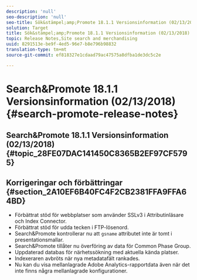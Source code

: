 ```yaml
---
description: 'null'
seo-description: 'null'
seo-title: Sök&stämpel;amp;Promote 18.1.1 Versionsinformation (02/13/2018)
solution: Target
title: Sök&stämpel;amp;Promote 18.1.1 Versionsinformation (02/13/2018)
topic: Release Notes,Site search and merchandising
uuid: 8291513e-be9f-4ed5-96e7-b8e796b98832
translation-type: tm+mt
source-git-commit: ef818327e1cdaad79ac47575a8dfba1de3dc5c2e

---
```



# Search&amp;Promote 18.1.1 Versionsinformation (02/13/2018){#search-promote-release-notes}

## Search&amp;Promote 18.1.1 Versionsinformation (02/13/2018) {#topic_28FE07DAC141450C8365B2EF97CF5795}

## Korrigeringar och förbättringar {#section_2A10EF6B40FC4F2CB2381FFA9FFA64BD}

* Förbättrat stöd för webbplatser som använder SSLv3 i Attributinläsare och Index Connector.
* Förbättrat stöd för udda tecken i FTP-lösenord.
* Search&amp;Promote kontrollerar nu att `gsname` attributet inte är tomt i presentationsmallar.
* Search&amp;Promote tillåter nu överföring av data för Common Phase Group.
* Uppdaterad databas för närhetssökning med aktuella kända platser.
* Indexeraren avbröts när nya metadatafält rankades.
* Nu kan du visa mellanlagrade Adobe Analytics-rapportdata även när det inte finns några mellanlagrade konfigurationer.

